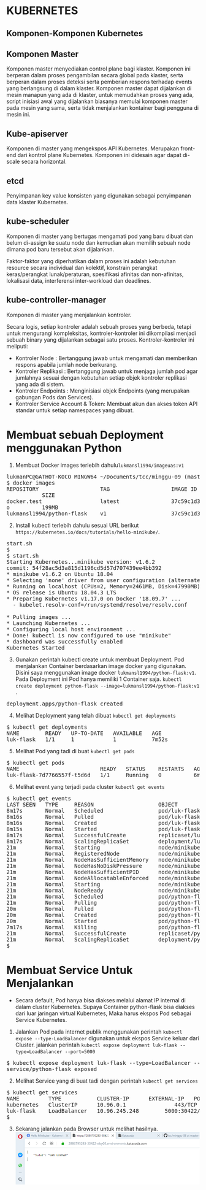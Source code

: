 # KUBERNETES  
## Komponen-Komponen Kubernetes

## Komponen Master
Komponen master menyediakan control plane bagi klaster. Komponen ini berperan dalam proses pengambilan secara global pada klaster, serta berperan dalam proses deteksi serta pemberian respons terhadap events yang berlangsung di dalam klaster. Komponen master dapat dijalankan di mesin manapun yang ada di klaster, untuk memudahkan proses yang ada, script inisiasi awal yang dijalankan biasanya memulai komponen master pada mesin yang sama, serta tidak menjalankan kontainer bagi pengguna di mesin ini.

## Kube-apiserver

Komponen di master yang mengekspos API Kubernetes. Merupakan front-end dari kontrol plane Kubernetes. Komponen ini didesain agar dapat di-scale secara horizontal.

## etcd

Penyimpanan key value konsisten yang digunakan sebagai penyimpanan data klaster Kubernetes.

## kube-scheduler

Komponen di master yang bertugas mengamati pod yang baru dibuat dan belum di-assign ke suatu node dan kemudian akan memilih sebuah node dimana pod baru tersebut akan dijalankan.

Faktor-faktor yang diperhatikan dalam proses ini adalah kebutuhan resource secara individual dan kolektif, konstrain perangkat keras/perangkat lunak/peraturan, spesifikasi afinitas dan non-afinitas, lokalisasi data, interferensi inter-workload dan deadlines.

## kube-controller-manager

Komponen di master yang menjalankan kontroler.

Secara logis, setiap kontroler adalah sebuah proses yang berbeda, tetapi untuk mengurangi kompleksitas, kontroler-kontroler ini dikompilasi menjadi sebuah binary yang dijalankan sebagai satu proses. Kontroler-kontroler ini meliputi:

* Kontroler Node : Bertanggung jawab untuk mengamati dan memberikan respons apabila jumlah node berkurang.
* Kontroler Replikasi : Bertanggung jawab untuk menjaga jumlah pod agar jumlahnya sesuai dengan kebutuhan setiap objek kontroler replikasi yang ada di sistem.
* Kontroler Endpoints : Menginisiasi objek Endpoints (yang merupakan gabungan Pods dan Services).
* Kontroler Service Account & Token: Membuat akun dan akses token API standar untuk setiap namespaces yang dibuat.

# Membuat sebuah Deployment menggunakan Python

1. Membuat Docker images terlebih dahulu`lukmansl1994/imageuas:v1`
<pre>
lukmanPC@GATHOT-KOCO MINGW64 ~/Documents/tcc/minggu-09 (master)
$ docker images
REPOSITORY                   TAG                   IMAGE ID            CREATED
           SIZE
docker.test                  latest                37c59c1d3ea1        9 days ag
o          199MB
lukmansl1994/python-flask    v1                    37c59c1d3ea1        9 days ag
</pre>  
2. Install kubectl terlebih dahulu sesuai URL berikut `https://kubernetes.io/docs/tutorials/hello-minikube/`.  
<pre>
start.sh
$
$ start.sh
Starting Kubernetes...minikube version: v1.6.2
commit: 54f28ac5d3a815d1196cd5d57d707439ee4bb392
* minikube v1.6.2 on Ubuntu 18.04
* Selecting 'none' driver from user configuration (alternates: [])
* Running on localhost (CPUs=2, Memory=2461MB, Disk=47990MB) ...
* OS release is Ubuntu 18.04.3 LTS
* Preparing Kubernetes v1.17.0 on Docker '18.09.7' ...
  - kubelet.resolv-conf=/run/systemd/resolve/resolv.conf

* Pulling images ...
* Launching Kubernetes ...
* Configuring local host environment ...
* Done! kubectl is now configured to use "minikube"
* dashboard was successfully enabled
Kubernetes Started
</pre>  
3. Gunakan perintah kubectl create untuk membuat Deployment. Pod menjalankan Container berdasarkan image docker yang digunakan. Disini saya menggunakan image docker `lukmansl1994/python-flask:v1`. Pada Deployment ini Pod hanya memiliki 1 Container saja. `kubectl create deployment python-flask --image=lukmansl1994/python-flask:v1` .  
<pre>deployment.apps/python-flask created</pre>    
4. Melihat Deployment yang telah dibuat `kubectl get deployments`    
<pre>
$ kubectl get deployments
NAME        READY   UP-TO-DATE   AVAILABLE   AGE
luk-flask   1/1     1            1           7m52s
</pre>  
5. Melihat Pod yang tadi di buat `kubectl get pods`  
<pre>
$ kubectl get pods
NAME                         READY   STATUS    RESTARTS   AGE
luk-flask-7d7766557f-t5d6d   1/1     Running   0          6m47s
</pre>  
6. Melihat event yang terjadi pada cluster `kubectl get events`    
<pre>
$ kubectl get events
LAST SEEN   TYPE     REASON                    OBJECT                               MESSAGE
8m17s       Normal   Scheduled                 pod/luk-flask-7d7766557f-t5d6d       Successfully assigned default/luk-flask-7d7766557f-t5d6d to minikube
8m16s       Normal   Pulled                    pod/luk-flask-7d7766557f-t5d6d       Container image "lukmansl1994/imageuas:v1" already present on machine
8m16s       Normal   Created                   pod/luk-flask-7d7766557f-t5d6d       Created container imageuas
8m15s       Normal   Started                   pod/luk-flask-7d7766557f-t5d6d       Started container imageuas
8m17s       Normal   SuccessfulCreate          replicaset/luk-flask-7d7766557f      Created pod: luk-flask-7d7766557f-t5d6d
8m17s       Normal   ScalingReplicaSet         deployment/luk-flask                 Scaled up replica set luk-flask-7d7766557f to 1
21m         Normal   Starting                  node/minikube                        Starting kubelet.
21m         Normal   RegisteredNode            node/minikube                        Node minikube event: Registered Node minikube in Controller
21m         Normal   NodeHasSufficientMemory   node/minikube                        Node minikube status is now: NodeHasSufficientMemory
21m         Normal   NodeHasNoDiskPressure     node/minikube                        Node minikube status is now: NodeHasNoDiskPressure
21m         Normal   NodeHasSufficientPID      node/minikube                        Node minikube status is now: NodeHasSufficientPID
21m         Normal   NodeAllocatableEnforced   node/minikube                        Updated Node Allocatable limit across pods
21m         Normal   Starting                  node/minikube                        Starting kube-proxy.
21m         Normal   NodeReady                 node/minikube                        Node minikube status is now: NodeReady
21m         Normal   Scheduled                 pod/python-flask-6fcd775d57-7ntgc    Successfully assigned default/python-flask-6fcd775d57-7ntgc to minikube
21m         Normal   Pulling                   pod/python-flask-6fcd775d57-7ntgc    Pulling image "lukmansl1994/python-flask:v1"
20m         Normal   Pulled                    pod/python-flask-6fcd775d57-7ntgc    Successfully pulled image "lukmansl1994/python-flask:v1"
20m         Normal   Created                   pod/python-flask-6fcd775d57-7ntgc    Created container python-flask
20m         Normal   Started                   pod/python-flask-6fcd775d57-7ntgc    Started container python-flask
7m17s       Normal   Killing                   pod/python-flask-6fcd775d57-7ntgc    Stopping container python-flask
21m         Normal   SuccessfulCreate          replicaset/python-flask-6fcd775d57   Created pod: python-flask-6fcd775d57-7ntgc
21m         Normal   ScalingReplicaSet         deployment/python-flask              Scaled up replica set python-flask-6fcd775d57 to 1
$
</pre>  

# Membuat Service Untuk Menjalankan  
* Secara default, Pod hanya bisa diakses melalui alamat IP internal di dalam cluster Kubernetes. Supaya Container python-flask bisa diakses dari luar jaringan virtual Kubernetes, Maka harus ekspos Pod sebagai Service Kubernetes.  
1. Jalankan Pod pada internet publik menggunakan perintah `kubectl expose --type-LoadBalancer` digunakan untuk ekspos Service keluar dari Cluster. jalankan perintah `kubectl expose deployment luk-flask --type=LoadBalancer --port=5000` 
<pre>
$ kubectl expose deployment luk-flask --type=LoadBalancer --port=5000
service/python-flask exposed
</pre>  
2. Melihat Service yang di buat tadi dengan perintah `kubectl get services`  
<pre>
$ kubectl get services
NAME         TYPE           CLUSTER-IP      EXTERNAL-IP   PORT(S)          AGE
kubernetes   ClusterIP      10.96.0.1       <none>        443/TCP          16m
luk-flask    LoadBalancer   10.96.245.248   <pending>     5000:30422/TCP   8s
$
</pre>  
3. Sekarang jalankan pada Browser untuk melihat hasilnya.  
![9](image/1.png) 
